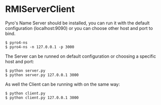 # RMIServerClient


Pyro's Name Server should be installed, you can run it with the default configuration (localhost:9090) or you can choose other host and port to bind.

```
$ pyro4-ns
$ pyro4-ns -n 127.0.0.1 -p 3000
```

The Server can be runned on default configuration or choosing a specific host and port:

```
$ python server.py
$ python server.py 127.0.0.1 3000
```

As well the Client can be running with on the same way:

```
$ python client.py
$ python client.py 127.0.0.1 3000
```
